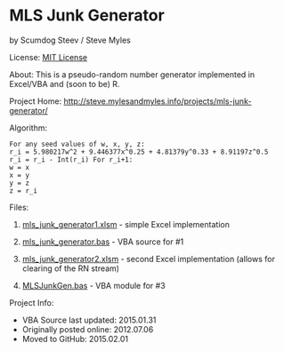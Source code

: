 # MLS Junk Generator
by Scumdog Steev / Steve Myles

License:  [MIT License](https://github.com/scumdogsteev/mls-junk-generator/blob/master/LICENSE)

About:  This is a pseudo-random number generator implemented in Excel/VBA and (soon to be) R.

Project Home:  http://steve.mylesandmyles.info/projects/mls-junk-generator/

Algorithm:
```
For any seed values of w, x, y, z:
r_i = 5.980217w^2 + 9.446377x^0.25 + 4.81379y^0.33 + 8.91197z^0.5
r_i = r_i - Int(r_i) For r_i+1:
w = x
x = y
y = z
z = r_i
```

Files:

1. [mls_junk_generator1.xlsm](https://github.com/scumdogsteev/mls-junk-generator/blob/master/mls_junk_generator1.xlsm) - simple Excel implementation

2. [mls_junk_generator.bas](https://github.com/scumdogsteev/mls-junk-generator/blob/master/mls_junk_generator.bas) - VBA source for #1

3. [mls_junk_generator2.xlsm](https://github.com/scumdogsteev/mls-junk-generator/blob/master/mls_junk_generator2.xlsm) - second Excel implementation (allows for clearing of the RN stream)

4. [MLSJunkGen.bas](https://github.com/scumdogsteev/mls-junk-generator/blob/master/MLSJunkGen.bas) - VBA module for #3

Project Info:

* VBA Source last updated: 2015.01.31
* Originally posted online: 2012.07.06
* Moved to GitHub: 2015.02.01
 
